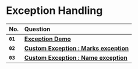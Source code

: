 # **Exception Handling**

| No. | Question |
| :----- | :------- |
| **`01`** | [**Exception Demo**](https://github.com/nayanR3/SkillMineCodes/blob/master/SkillMineCodes/Exceptions/Demo.cs) | 
| **`02`** | [**Custom Exception : Marks exception**](https://github.com/nayanR3/SkillMineCodes/blob/master/SkillMineCodes/Exceptions/MarksExcep.cs) | 
| **`03`** | [**Custom Exception : Name exception**](https://github.com/nayanR3/SkillMineCodes/blob/master/SkillMineCodes/Exceptions/NameExcep.cs) | 